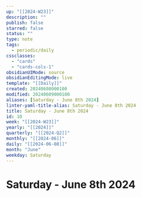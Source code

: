 ```yaml
---
up: "[[2024-W23]]"
description: ""
publish: false
starred: false
status: ""
type: note
tags:
  - periodic/daily
cssclasses:
  - "cards"
  - "cards-cols-1"
obsidianUIMode: source
obsidianEditingMode: live
template: "[[Daily]]"
created: 20240608000100
modified: 20240609000100
aliases: [Saturday - June 8th 2024]
linter-yaml-title-alias: Saturday - June 8th 2024
title: Saturday - June 8th 2024
id: 10
week: "[[2024-W23]]"
yearly: "[[2024]]"
quarterly: "[[2024-Q2]]"
monthly: "[[2024-06]]"
daily: "[[2024-06-08]]"
month: "June"
weekday: Saturday
---
```


# Saturday - June 8th 2024
